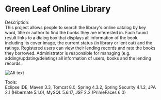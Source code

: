 # Green Leaf Online Library

Description:    
This project allows people to search the library's online catalog by key word, title or author to find the books
they are interested in. Each found result links to a dialog box that displays all information of the book, including 
its cover image, the current status (in library or lent out) and the ratings. Registered users can view their lending 
records and rate the books they borrowed. Administrator is responsible for managing (e.g. adding/updating/deleting) 
all information of users, books and the lending records. 

![Alt text](https://user-images.githubusercontent.com/17436019/27797670-7be1f924-5fdc-11e7-8ec1-5d4f65160152.png)

Tools:    
Eclipse IDE, Maven 3.3, Tomcat 8.0, Spring 4.3.2, Spring Security 4.1.2, JPA 2.1 (Hibernate 5.1.0), MySQL 5.6.17, 
JSF 2.2 (PrimeFaces 6.0)
